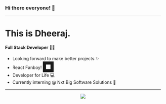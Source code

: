 ### Hi there everyone! :wave:
---
# This is Dheeraj.
#### Full Stack Developer :man_technologist:
+ Looking forward to make better projects :sparkles:
+ React Fanboy! <img src="https://imgr.search.brave.com/o0ZMt_c53_C1fJQeYswPrpqLCQHDtkWzYvsE0zv8Yvg/fit/512/512/no/1/aHR0cHM6Ly9jZG40/Lmljb25maW5kZXIu/Y29tL2RhdGEvaWNv/bnMvbG9nb3MtMy82/MDAvUmVhY3QuanNf/bG9nby01MTIucG5n" width="15" height="15" border="10"/>
+ Developer for Life :computer:
+ Currently interning @ Nxt Big Software Solutions :office:
---
<p align="center">
<img src="https://icodebreakers.org/blog/wp-content/uploads/2017/12/logo-maker-1.gif" />
</p>

